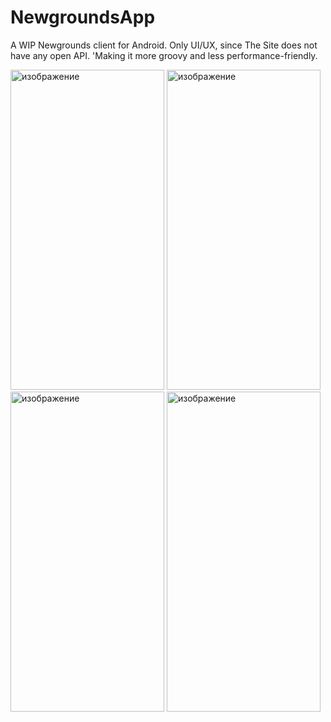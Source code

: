 # NewgroundsApp
A WIP Newgrounds client for Android. Only UI/UX, since The Site does not have any open API. 'Making it more groovy and less performance-friendly.


<img width="246" height="512" alt="изображение" src="https://github.com/user-attachments/assets/00996a05-1ae4-4e53-be5c-b100ce909e36" />  
<img width="246" height="512" alt="изображение" src="https://github.com/user-attachments/assets/b2cebb47-100f-4121-a784-688ba4d74356" />  
<img width="246" height="512" alt="изображение" src="https://github.com/user-attachments/assets/6f33954c-64e4-43bf-b7d7-9c59f8240131" />  
<img width="246" height="512" alt="изображение" src="https://github.com/user-attachments/assets/ab8bc231-bc9f-41cd-9a26-76446eefbd97" />  




